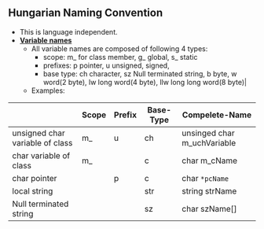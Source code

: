 ## Hungarian Naming Convention
- This is language independent.
- **[Variable names](http://web.mst.edu/~cpp/common/hungarian.html)**
  - All variable names are composed of following 4 types: 
    - scope: m_ for class member, g_ global, s_ static
    - prefixes: p pointer, u unsigned, signed, 
    - base type: ch character, sz Null terminated string, b byte, w word(2 byte), lw long word(4 byte), llw long long word(8 byte)|
  - Examples:
  
||Scope|Prefix|Base-Type|Compelete-Name|
|---|---|---|---|---|
|unsigned char variable of class|m_|u|ch|unsinged char m_uchVariable|
|char variable of class|m_||c|char m_cName|
|char pointer||p|c|char `*pcName`|
|local string|||str|string strName|
|Null terminated string|||sz|char szName[]|
